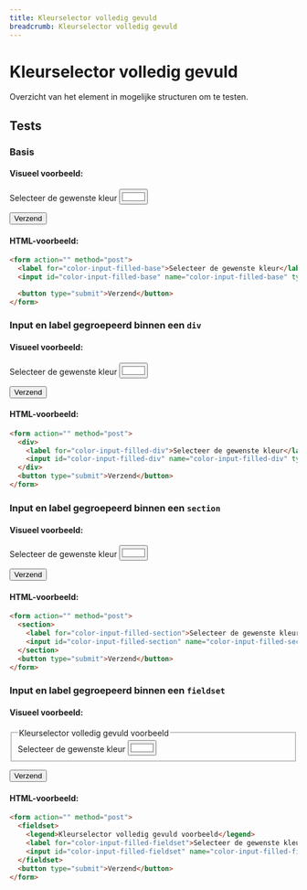 ```yaml
---
title: Kleurselector volledig gevuld
breadcrumb: Kleurselector volledig gevuld
---
```


<h1 id="introduction">Kleurselector volledig gevuld</h1>

Overzicht van het element in mogelijke structuren om te testen.

<h2 id="tests">Tests</h2>

### Basis

#### Visueel voorbeeld:

<form action="" method="post">
  <label for="color-input-filled-base">Selecteer de gewenste kleur</label>
  <input
    id="color-input-filled-base"
    name="color-input-filled-base"
    type="color"
    value="#ffffff"
  />

  <button type="submit">Verzend</button>
</form>

#### HTML-voorbeeld:

```html
<form action="" method="post">
  <label for="color-input-filled-base">Selecteer de gewenste kleur</label>
  <input id="color-input-filled-base" name="color-input-filled-base" type="color" value="#ffffff">

  <button type="submit">Verzend</button>
</form>
```

### Input en label gegroepeerd binnen een `div`

#### Visueel voorbeeld:

<form action="" method="post">
  <div>
    <label for="color-input-filled-div">Selecteer de gewenste kleur</label>
    <input
      id="color-input-filled-div"
      name="color-input-filled-div"
      type="color"
      value="#ffffff"
    />
  </div>

  <button type="submit">Verzend</button>
</form>

#### HTML-voorbeeld:

```html
<form action="" method="post">
  <div>
    <label for="color-input-filled-div">Selecteer de gewenste kleur</label>
    <input id="color-input-filled-div" name="color-input-filled-div" type="color" value="#ffffff">
  </div>
  <button type="submit">Verzend</button>
</form>
```

### Input en label gegroepeerd binnen een `section`

#### Visueel voorbeeld:

<form action="" method="post">
  <section>
    <label for="color-input-filled-section">Selecteer de gewenste kleur</label>
    <input
      id="color-input-filled-section"
      name="color-input-filled-section"
      type="color"
      value="#ffffff"
    />
  </section>

  <button type="submit">Verzend</button>
</form>

#### HTML-voorbeeld:

```html
<form action="" method="post">
  <section>
    <label for="color-input-filled-section">Selecteer de gewenste kleur</label>
    <input id="color-input-filled-section" name="color-input-filled-section" type="color" value="#ffffff">
  </section>
  <button type="submit">Verzend</button>
</form>
```

### Input en label gegroepeerd binnen een `fieldset`

#### Visueel voorbeeld:

<form action="" method="post">
  <fieldset>
    <legend>Kleurselector volledig gevuld voorbeeld</legend>
    <label for="color-input-filled-fieldset">Selecteer de gewenste kleur</label>
    <input
      id="color-input-filled-fieldset"
      name="color-input-filled-fieldset"
      type="color"
      value="#ffffff"
    />
  </fieldset>

  <button type="submit">Verzend</button>
</form>

#### HTML-voorbeeld:

```html
<form action="" method="post">
  <fieldset>
    <legend>Kleurselector volledig gevuld voorbeeld</legend>
    <label for="color-input-filled-fieldset">Selecteer de gewenste kleur</label>
    <input id="color-input-filled-fieldset" name="color-input-filled-fieldset" type="color" value="#ffffff">
  </fieldset>
  <button type="submit">Verzend</button>
</form>
```
